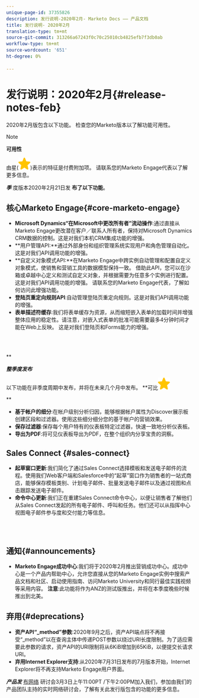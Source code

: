 ```yaml
---
unique-page-id: 37355826
description: 发行说明-2020年2月- Marketo Docs —— 产品文档
title: 发行说明- 2020年2月
translation-type: tm+mt
source-git-commit: 313266a67243f0c70c25010cb4825efb7f3db0ab
workflow-type: tm+mt
source-wordcount: '651'
ht-degree: 0%

---
```



# 发行说明：2020年2月{#release-notes-feb}

2020年2月版包含以下功能。 检查您的Marketo版本以了解功能可用性。

>[!NOTE]
>
>**可用性**
>
>由星(![(star)](assets/star-yellow.svg))表示的特征是付费附加项。 请联系您的Marketo Engage代表以了解更多信息。

***季*** 度版本2020年2月21日发 **布了以下功能**。

## 核心Marketo Engage{#core-marketo-engage}

* **Microsoft Dynamics“在Microsoft中更改所有者”流动操作**:通过直接从Marketo Engage更改潜在客户／联系人所有者，保持对Microsoft Dynamics CRM数据的控制。这是对我们本机CRM集成功能的增强。
* **用户管理API:**通过外部身份和组织管理系统实现用户和角色管理自动化。 这是对我们API调用功能的增强。
* **自定义对象模式API:**在Marketo Engage中跨实例自动管理和配置自定义对象模式，使销售和营销工具的数据模型保持一致。 借助此API，您可以在沙箱或卓越中心定义和测试自定义对象，并根据需要为任意多个实例进行配置。 这是对我们API调用功能的增强。 请联系您的Marketo Engage代表，了解如何访问此增强功能。
* **登陆页重定向规则API**:自动管理登陆页重定向规则。这是对我们API调用功能的增强。
* **表单描述符缓存**:我们将表单缓存为资源，从而缩短嵌入表单的加载时间并增强整体应用的稳定性。请注意，对嵌入式表单的批准可能需要最多4分钟时间才能在Web上反映。 这是对我们登陆页和Forms能力的增强。

<br> 

**

***整季度发布***

以下功能在非季度周期中发布，并将在未来几个月中发布。
**可比![(star)](assets/star-yellow.svg)

**

* **基于帐户的细分**:在帐户级别分析归因，能够根据帐户属性为Discover展示板创建区段和过滤器。使用这些细分细分您的基于帐户的营销效果。
* **保存过滤器**:保存每个用户特有的仪表板特定过滤器，快速一致地分析仪表板。
* **导出为PDF**:将可见仪表板导出为PDF，在整个组织内分享宝贵的洞察。

## Sales Connect {#sales-connect}

* **起草窗口更新**:我们简化了通过Sales Connect选择模板和发送电子邮件的流程。使用我们Web客户端和Salesforce中的“起草”窗口作为销售者的一站式商店，能够保存模板类别、计划电子邮件、批量发送电子邮件以及通过视图和点击跟踪发送电子邮件。
* **命令中心更新**:我们正在重建Sales Connect命令中心，以便让销售者了解他们从Sales Connect发起的所有电子邮件、呼叫和任务。他们还可以从指挥中心视图电子邮件参与度和交付能力等信息。

<br> 

## 通知{#announcements}

* **Marketo Engage成功中心**:我们将于2020年2月推出营销成功中心。成功中心是一个产品内帮助中心，允许您直接从您的Marketo Engage实例中搜索产品文档和社区、启动使用指南、访问Marketo University和同行最佳实践视频等采用内容。 **注意**:此功能将作为ANZ的测试版推出，并将在本季度晚些时候推出到北美。

## 弃用{#deprecations}

* **资产API“_method”参数**:2020年9月之后，资产API端点将不再接受“_method”以在查询主体中传递POST参数以绕过URI长度限制。为了适应需要此参数的请求，资产API的URI限制将从6KiB增加到65KiB，以便提交长请求URI。
* **弃用Internet Explorer支持**:从2020年7月31日发布的7月版本开始，Internet Explorer将不再支持Marketo Engage用户界面。

***产品发*** [布网络](https://engage.marketo.com/Jan_Feb_20_Release_Webinar_Registration.html) 研讨会3月3日上午11:00PT /下午2:00PM加入我们，参加由我们的产品团队主持的实时网络研讨会，了解有关此发行版包含的功能的更多信息。
